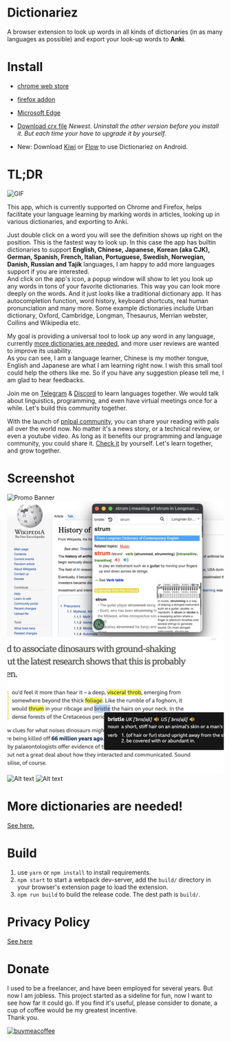 # Dictionariez

A browser extension to look up words in all kinds of dictionaries (in as many languages as possible)
and export your look-up words to **Anki**.

# Install

- [chrome web store](https://chrome.google.com/webstore/detail/dictionaries/diojcfpekhhnndfmggknljpnfpcccbhc) 
- [firefox addon](https://addons.mozilla.org/en-US/firefox/addon/dictionaries/) 

- [Microsoft Edge](https://microsoftedge.microsoft.com/addons/detail/dictionaries-one-to-rule/jdgglojanbnghagoeffacmjodigadoof)

- [Download crx file](build.crx) _Newest. Uninstall the other version before you install it. But each time your have to upgrade it by yourself._

- New: Download [Kiwi] or [Flow] to use Dictionariez on Android.

# TL;DR

![GIF](readme_images/optimized.gif)

This app, which is currently supported on Chrome and Firefox, helps facilitate your language learning by marking words in articles, looking up in various dictionaries, and exporting to Anki.

Just double click on a word you will see the definition shows up right on the position. This is the fastest way to look up. In this case the app has builtin dictionaries to support **English, Chinese, Japanese, Korean (aka CJK), German, Spanish, French, Italian, Portuguese, Swedish, Norwegian, Danish, Russian and Tajik** languages, I am happy to add more languages support if you are interested.  
And click on the app's icon, a popup window will show to let you look up any words in tons of your favorite dictionaries. This way you can look more deeply on the words. And it just looks like a traditional dictionary app. It has autocompletion function, word history, keyboard shortcuts, real human pronunciation and many more. Some example dictionaries include Urban dictionary, Oxford, Cambridge, Longman, Thesaurus, Merrian webster, Collins and Wikipedia etc.

My goal is providing a universal tool to look up any word in any language, currently [more dictionaries are needed](https://pnlpal.dev/topic/52/help-more-dictionaries-are-needed), and more user reviews are wanted to improve its usability.  
As you can see, I am a language learner, Chinese is my mother tongue, English and Japanese are what I am learning right now. I wish this small tool could help the others like me. So if you have any suggestion please tell me, I am glad to hear feedbacks.

Join me on [Telegram](https://t.me/worldlanguagelearner) & [Discord](https://discord.gg/sazRac4kSa) to learn languages together. We would talk about linguistics, programming, and even have virtual meetings once for a while. Let's build this community together.

With the launch of [pnlpal community](https://pnlpal.dev/topic/2/), you can share your reading with pals all over the world now. No matter it's a news story, or a technical review, or even a youtube video. As long as it benefits our programming and language community, you could share it. [Check it](https://pnlpal.dev) by yourself. Let's learn together, and grow together.

# Screenshot

![Promo Banner](readme_images/all-in-one.jpg)
![Alt text](readme_images/s1-final.jpg)
![Alt text](readme_images/english.jpg)
![Alt text](readme_images/s5-final.jpg)
![Alt text](readme_images/s6.jpg)

# More dictionaries are needed!

[See here.](https://pnlpal.dev/topic/52/help-more-dictionaries-are-needed)

# Build

1. use `yarn` or `npm install` to install requirements.
2. `npm start` to start a webpack dev-server, add the `build/` directory in your browser's extension page to load the extension.
3. `npm run build` to build the release code. The dest path is `build/`.

# Privacy Policy

[See here](privacy.md)

# Donate

I used to be a freelancer, and have been employed for several years. But now I am jobless. This project started as a sideline for fun, now I want to see how far it could go. If you find it's useful, please consider to donate, a cup of coffee would be my greatest incentive.  
Thank you.

[![buymeacoffee](https://cdn.buymeacoffee.com/buttons/v2/default-yellow.png)](https://www.buymeacoffee.com/riveryoung)

[kiwi]: https://kiwibrowser.com/
[flow]: https://play.google.com/store/apps/details?id=org.flow.browser

